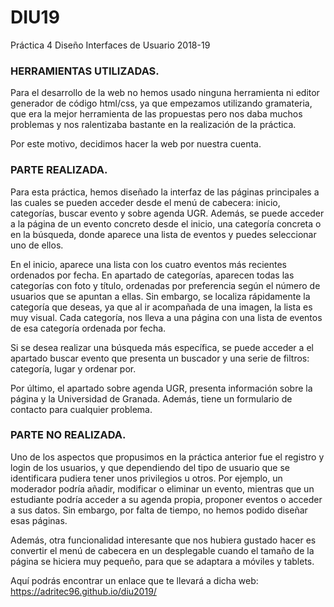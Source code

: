 # DIU19
Práctica 4 Diseño Interfaces de Usuario 2018-19 

### HERRAMIENTAS UTILIZADAS.
Para el desarrollo de la web no hemos usado ninguna herramienta ni editor generador de código html/css, ya que empezamos utilizando gramateria, que era la mejor herramienta de las propuestas pero nos daba muchos problemas y nos ralentizaba bastante en la realización de la práctica.

Por este motivo, decidimos hacer la web por nuestra cuenta.

### PARTE REALIZADA.
Para esta práctica, hemos diseñado la interfaz de las páginas principales a las cuales se pueden acceder desde el menú de cabecera: inicio, categorías, buscar evento y sobre agenda UGR. Además, se puede acceder a la página de un evento concreto desde el inicio, una categoría concreta o en la búsqueda, donde aparece una lista de eventos y puedes seleccionar uno de ellos.

En el inicio, aparece una lista con los cuatro eventos más recientes ordenados por fecha. En apartado de categorías, aparecen todas las categorías con foto y título, ordenadas por preferencia según el número de usuarios que se apuntan a ellas. Sin embargo, se localiza rápidamente la categoría que deseas, ya que al ir acompañada de una imagen, la lista es muy visual. Cada categoría, nos lleva a una página con una lista de eventos de esa categoría ordenada por fecha.

Si se desea realizar una búsqueda más específica, se puede acceder a el apartado buscar evento que presenta un buscador y una serie de filtros: categoría, lugar y ordenar por.

Por último, el apartado sobre agenda UGR, presenta información sobre la página y la Universidad de Granada. Además, tiene un formulario de contacto para cualquier problema.



### PARTE NO REALIZADA.
Uno de los aspectos que propusimos en la práctica anterior fue el registro y login de los usuarios, y que dependiendo del tipo de usuario que se identificara pudiera tener unos privilegios u otros. Por ejemplo, un moderador podría añadir, modificar o eliminar un evento, mientras que un estudiante podría acceder a su agenda propia, proponer eventos o acceder a sus datos. Sin embargo, por falta de tiempo, no hemos podido diseñar esas páginas.

Además, otra funcionalidad interesante que nos hubiera gustado hacer es convertir el menú de cabecera en un desplegable cuando el tamaño de la página se hiciera muy pequeño, para que se adaptara a móviles y tablets.





Aquí podrás encontrar un enlace que te llevará a dicha web: https://adritec96.github.io/diu2019/
